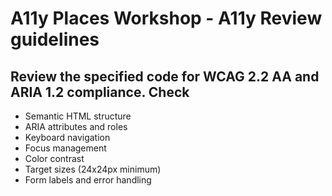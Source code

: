 # A11y Places Workshop - A11y Review guidelines

## Review the specified code for WCAG 2.2 AA and ARIA 1.2 compliance. Check

- Semantic HTML structure
- ARIA attributes and roles
- Keyboard navigation
- Focus management
- Color contrast
- Target sizes (24x24px minimum)
- Form labels and error handling